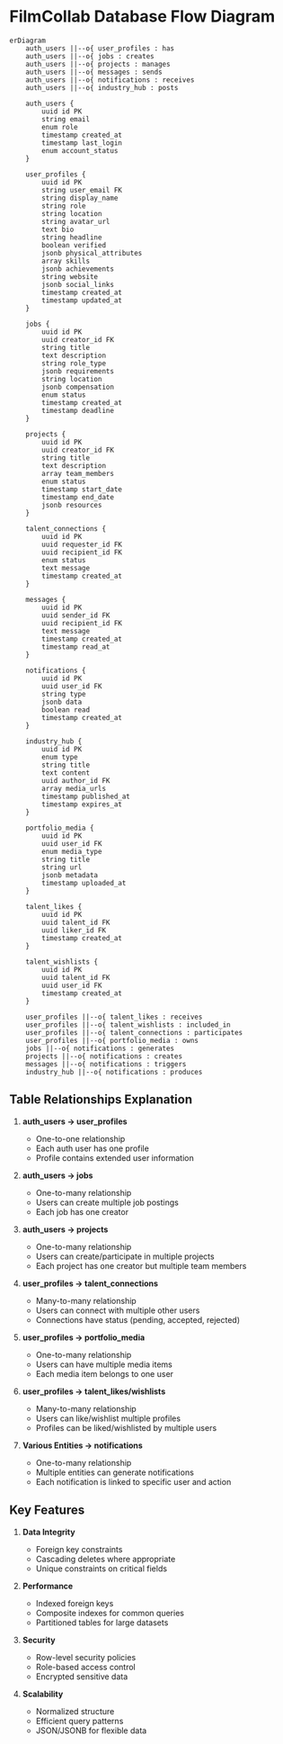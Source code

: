 # FilmCollab Database Flow Diagram

```mermaid
erDiagram
    auth_users ||--o{ user_profiles : has
    auth_users ||--o{ jobs : creates
    auth_users ||--o{ projects : manages
    auth_users ||--o{ messages : sends
    auth_users ||--o{ notifications : receives
    auth_users ||--o{ industry_hub : posts

    auth_users {
        uuid id PK
        string email
        enum role
        timestamp created_at
        timestamp last_login
        enum account_status
    }

    user_profiles {
        uuid id PK
        string user_email FK
        string display_name
        string role
        string location
        string avatar_url
        text bio
        string headline
        boolean verified
        jsonb physical_attributes
        array skills
        jsonb achievements
        string website
        jsonb social_links
        timestamp created_at
        timestamp updated_at
    }

    jobs {
        uuid id PK
        uuid creator_id FK
        string title
        text description
        string role_type
        jsonb requirements
        string location
        jsonb compensation
        enum status
        timestamp created_at
        timestamp deadline
    }

    projects {
        uuid id PK
        uuid creator_id FK
        string title
        text description
        array team_members
        enum status
        timestamp start_date
        timestamp end_date
        jsonb resources
    }

    talent_connections {
        uuid id PK
        uuid requester_id FK
        uuid recipient_id FK
        enum status
        text message
        timestamp created_at
    }

    messages {
        uuid id PK
        uuid sender_id FK
        uuid recipient_id FK
        text message
        timestamp created_at
        timestamp read_at
    }

    notifications {
        uuid id PK
        uuid user_id FK
        string type
        jsonb data
        boolean read
        timestamp created_at
    }

    industry_hub {
        uuid id PK
        enum type
        string title
        text content
        uuid author_id FK
        array media_urls
        timestamp published_at
        timestamp expires_at
    }

    portfolio_media {
        uuid id PK
        uuid user_id FK
        enum media_type
        string title
        string url
        jsonb metadata
        timestamp uploaded_at
    }

    talent_likes {
        uuid id PK
        uuid talent_id FK
        uuid liker_id FK
        timestamp created_at
    }

    talent_wishlists {
        uuid id PK
        uuid talent_id FK
        uuid user_id FK
        timestamp created_at
    }

    user_profiles ||--o{ talent_likes : receives
    user_profiles ||--o{ talent_wishlists : included_in
    user_profiles ||--o{ talent_connections : participates
    user_profiles ||--o{ portfolio_media : owns
    jobs ||--o{ notifications : generates
    projects ||--o{ notifications : creates
    messages ||--o{ notifications : triggers
    industry_hub ||--o{ notifications : produces
```

## Table Relationships Explanation

1. **auth_users → user_profiles**

   - One-to-one relationship
   - Each auth user has one profile
   - Profile contains extended user information

2. **auth_users → jobs**

   - One-to-many relationship
   - Users can create multiple job postings
   - Each job has one creator

3. **auth_users → projects**

   - One-to-many relationship
   - Users can create/participate in multiple projects
   - Each project has one creator but multiple team members

4. **user_profiles → talent_connections**

   - Many-to-many relationship
   - Users can connect with multiple other users
   - Connections have status (pending, accepted, rejected)

5. **user_profiles → portfolio_media**

   - One-to-many relationship
   - Users can have multiple media items
   - Each media item belongs to one user

6. **user_profiles → talent_likes/wishlists**

   - Many-to-many relationship
   - Users can like/wishlist multiple profiles
   - Profiles can be liked/wishlisted by multiple users

7. **Various Entities → notifications**
   - One-to-many relationship
   - Multiple entities can generate notifications
   - Each notification is linked to specific user and action

## Key Features

1. **Data Integrity**

   - Foreign key constraints
   - Cascading deletes where appropriate
   - Unique constraints on critical fields

2. **Performance**

   - Indexed foreign keys
   - Composite indexes for common queries
   - Partitioned tables for large datasets

3. **Security**

   - Row-level security policies
   - Role-based access control
   - Encrypted sensitive data

4. **Scalability**
   - Normalized structure
   - Efficient query patterns
   - JSON/JSONB for flexible data
